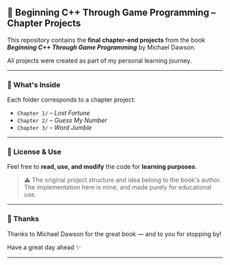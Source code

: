 ## 📘 Beginning C++ Through Game Programming – Chapter Projects

This repository contains the **final chapter-end projects** from the book
***Beginning C++ Through Game Programming*** by Michael Dawson.

All projects were created as part of my personal learning journey.

---

### 📂 What's Inside

Each folder corresponds to a chapter project:

* `Chapter 1/` – *Lost Fortune*
* `Chapter 2/` – *Guess My Number*
*  `Chapter 3/` – *Word Jumble*

---

### 📄 License & Use

Feel free to **read, use, and modify** the code for **learning purposes**.

> ⚠️ The original project structure and idea belong to the book's author.
> The implementation here is mine, and made purely for educational use.

---

### 🙏 Thanks

Thanks to Michael Dawson for the great book — and to you for stopping by!

Have a great day ahead ✨

---

